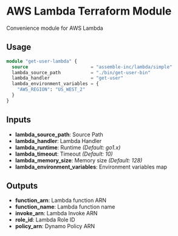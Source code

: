 # AWS Lambda Terraform Module

Convenience module for AWS Lambda

## Usage

```tf
module "get-user-lambda" {
  source                       = "assemble-inc/lambda/simple"
  lambda_source_path           = "./bin/get-user-bin"
  lambda_handler               = "get-user"
  lambda_environment_variables = {
    "AWS_REGION": "US_WEST_2"
  }
}
```

## Inputs

- **lambda_source_path**: Source Path
- **lambda_handler**: Lambda Handler
- **lambda_runtime**: Runtime _(Default: go1.x)_
- **lambda_timeout**: Timeout _(Default: 10)_
- **lambda_memory_size**: Memory size _(Default: 128)_
- **lambda_environment_variables**: Environment variables map

## Outputs

- **function_arn**: Lambda function ARN
- **function_name**: Lambda function name
- **invoke_arn**: Lambda Invoke ARN
- **role_id**: Lambda Role ID
- **policy_arn**: Dynamo Policy ARN
